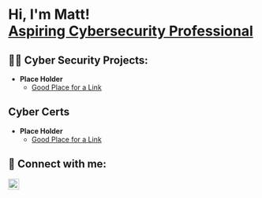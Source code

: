 <h1>Hi, I'm Matt! <br/> <a href="https://www.linkedin.com/in/joshmadakor/">Aspiring Cybersecurity Professional</a></h1>

<h2>👨‍💻 Cyber Security Projects:</h2>

- <b>Place Holder </b>
  - [Good Place for a Link](https://github.com/joshmadakor1/Algorithms-Practice)


<h2>Cyber Certs</h2>

- <b>Place Holder </b>
  - [Good Place for a Link](https://github.com/joshmadakor1/Algorithms-Practice)
    
<h2> 🤳 Connect with me:</h2>


[<img align="left" alt="JoshMadakor | LinkedIn" width="22px" src="https://cdn.jsdelivr.net/npm/simple-icons@v3/icons/linkedin.svg" />][linkedin]



[linkedin]: https://linkedin.com/in/matt.to.morrow/

<!--
 is a ✨ _special_ ✨ repository because its `README.md` (this file) appears on your GitHub profile.

Here are some ideas to get you started:

- 🔭 I’m currently working on ...
- 🌱 I’m currently learning ...
- 👯 I’m looking to collaborate on ...
- 🤔 I’m looking for help with ...
- 💬 Ask me about ...
- 📫 How to reach me: ...
- 😄 Pronouns: ...
- ⚡ Fun fact: ...
-->
